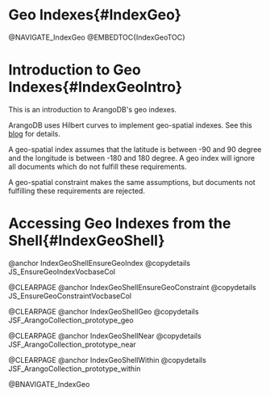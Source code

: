 Geo Indexes{#IndexGeo}
======================

@NAVIGATE_IndexGeo
@EMBEDTOC{IndexGeoTOC}

Introduction to Geo Indexes{#IndexGeoIntro}
===========================================

This is an introduction to ArangoDB's geo indexes.

ArangoDB uses Hilbert curves to implement geo-spatial indexes. See this <a
href="http://www.arangodb.org/2012/03/31/using-hilbert-curves-and-polyhedrons-for-geo-indexing">blog</a>
for details.

A geo-spatial index assumes that the latitude is between -90 and 90 degree and
the longitude is between -180 and 180 degree. A geo index will ignore all
documents which do not fulfill these requirements.

A geo-spatial constraint makes the same assumptions, but documents not
fulfilling these requirements are rejected.

Accessing Geo Indexes from the Shell{#IndexGeoShell}
====================================================

@anchor IndexGeoShellEnsureGeoIndex
@copydetails JS_EnsureGeoIndexVocbaseCol

@CLEARPAGE
@anchor IndexGeoShellEnsureGeoConstraint
@copydetails JS_EnsureGeoConstraintVocbaseCol

@CLEARPAGE
@anchor IndexGeoShellGeo
@copydetails JSF_ArangoCollection_prototype_geo

@CLEARPAGE
@anchor IndexGeoShellNear
@copydetails JSF_ArangoCollection_prototype_near

@CLEARPAGE
@anchor IndexGeoShellWithin
@copydetails JSF_ArangoCollection_prototype_within

@BNAVIGATE_IndexGeo
